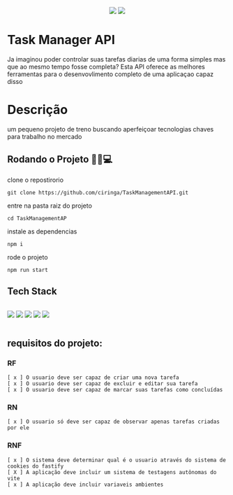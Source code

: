 <p align="center">

<img src = "https://img.shields.io/badge/NPM-10.5.2-gray?style=flat&labelColor=green">
<img src = "https://img.shields.io/badge/TypeScript-5.4.5-gray?style=flat&labelColor=blue" >

</p>

# Task Manager API

Ja imaginou poder controlar suas tarefas diarias de uma forma simples mas que ao mesmo tempo fosse completa? Esta API oferece as melhores ferramentas para o desenvovlimento completo de uma aplicaçao capaz disso 

# Descrição
um pequeno projeto de treno buscando aperfeiçoar tecnologias chaves para trabalho no mercado

## Rodando o Projeto 🏃‍♂️💻

clone o repostirorio 
```
git clone https://github.com/ciringa/TaskManagementAPI.git
```
entre na pasta raiz do projeto 
```
cd TaskManagementAP
```
instale as dependencias 
```
npm i
```
rode o projeto 
```
npm run start
```

## Tech Stack
<div style = "display:flex; flex-direction:row, flex-wrap:wrap">
	
<img src="https://img.shields.io/badge/Prisma-blue?style=for-the-badge&labelColor=gray"></img>
<img src="https://img.shields.io/badge/Vitest--orange?style=for-the-badge&labelColor=orange&color=orange"></img>
<img src="https://img.shields.io/badge/Typescript-blue?style=for-the-badge&labelColor=gray"></img>
<img src="https://img.shields.io/badge/Zod-orange?style=for-the-badge&labelColor=gray"></img>
<img src="https://img.shields.io/badge/DotEnv--gray?style=for-the-badge&labelColor=gray&color=gray"></img>

</div>


## requisitos do projeto:

### RF 
	[ x ] O usuario deve ser capaz de criar uma nova tarefa 
	[ x ] O usuario deve ser capaz de excluir e editar sua tarefa
	[ x ] O usuario deve ser capaz de marcar suas tarefas como concluídas

### RN 
	[ x ] O usuario só deve ser capaz de observar apenas tarefas criadas por ele

### RNF 
	[ x ] O sistema deve determinar qual é o usuario através do sistema de cookies do fastify 
	[ X ] A aplicação deve incluir um sistema de testagens autônomas do vite
	[ x ] A aplicação deve incluir variaveis ambientes
